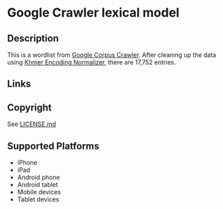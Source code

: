 Google Crawler lexical model
===================

Description
-----------
This is a wordlist from [Google Corpus Crawler](https://github.com/google/corpuscrawler?tab=readme-ov-file).  After cleaning up the data using 
[Khmer Encoding Normalizer](https://www.unicode.org/L2/L2022/22290-khmer-encoding.pdf), there are 17,752 entries.

Links
-----

Copyright
---------
See [LICENSE.md](LICENSE.md)

Supported Platforms
-------------------
 * iPhone
 * iPad
 * Android phone
 * Android tablet
 * Mobile devices
 * Tablet devices

